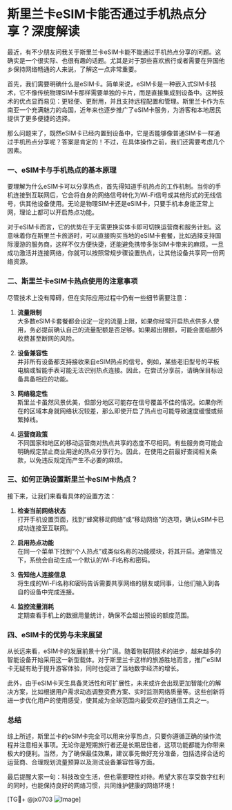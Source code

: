 # 斯里兰卡eSIM卡能否通过手机热点分享？深度解读

最近，有不少朋友问我关于斯里兰卡eSIM卡能不能通过手机热点分享的问题。这确实是一个很实际、也很有趣的话题。尤其是对于那些喜欢旅行或者需要在异国他乡保持网络畅通的人来说，了解这一点非常重要。

首先，我们需要明确什么是eSIM卡。简单来说，eSIM卡是一种嵌入式SIM卡技术，它不像传统物理SIM卡那样需要单独的卡片，而是直接集成到设备中。这种技术的优点显而易见：更轻便、更耐用，并且支持远程配置和管理。斯里兰卡作为东南亚一个充满魅力的岛国，近年来也逐步推广了eSIM卡服务，为游客和本地居民提供了更多便捷的选择。

那么问题来了，既然eSIM卡已经内置到设备中，它是否能够像普通SIM卡一样通过手机热点分享呢？答案是肯定的！不过，在具体操作之前，我们还需要考虑几个因素。

### 一、eSIM卡与手机热点的基本原理

要理解为什么eSIM卡可以分享热点，首先得知道手机热点的工作机制。当你的手机连接到互联网后，它会将自身的网络信号转化为Wi-Fi信号或其他形式的无线信号，供其他设备使用。无论是物理SIM卡还是eSIM卡，只要手机本身能正常上网，理论上都可以开启热点功能。

对于eSIM卡而言，它的优势在于无需更换实体卡即可切换运营商和服务计划。这意味着你在斯里兰卡旅游时，可以直接购买当地的eSIM卡套餐，比如选择支持国际漫游的服务商，这样不仅方便快捷，还能避免携带多张SIM卡带来的麻烦。一旦成功激活并连接网络，你就可以按照常规步骤设置热点，让其他设备共享同一份网络资源。

### 二、斯里兰卡eSIM卡热点使用的注意事项

尽管技术上没有障碍，但在实际应用过程中仍有一些细节需要注意：

1. **流量限制**  
   大多数eSIM卡套餐都会设定一定的流量上限，如果你经常开启热点供多人使用，务必提前确认自己的流量配额是否足够。如果超出限额，可能会面临额外收费甚至断网的风险。

2. **设备兼容性**  
 并非所有设备都支持接收来自eSIM热点的信号。例如，某些老旧型号的平板电脑或智能手表可能无法识别热点连接。因此，在尝试分享前，请确保目标设备具备相应的功能。

3. **网络稳定性**  
 斯里兰卡虽然风景优美，但部分地区可能存在信号覆盖不佳的情况。如果你所在的区域本身就网络状况较差，那么即使开启了热点也可能导致速度缓慢或频繁掉线。

4. **运营商政策**  
 不同国家和地区的移动运营商对热点共享的态度不尽相同。有些服务商可能会明确规定禁止商业用途的热点分享行为。因此，在使用之前最好查阅相关条款，以免违反规定而产生不必要的麻烦。

### 三、如何正确设置斯里兰卡eSIM卡热点？

接下来，让我们来看看具体的设置方法：

1. **检查当前网络状态**  
 打开手机设置页面，找到“蜂窝移动网络”或“移动网络”的选项，确认eSIM卡已成功连接至互联网。

2. **启用热点功能**  
 在同一个菜单下找到“个人热点”或类似名称的功能模块，将其开启。通常情况下，系统会自动生成一个默认的Wi-Fi名称和密码。

3. **告知他人连接信息**  
 将生成的Wi-Fi名称和密码告诉需要共享网络的朋友或同事，让他们输入到各自的设备中完成连接。

4. **监控流量消耗**  
 定期查看手机上的数据用量统计，确保不会超出预设的额度范围。

### 四、eSIM卡的优势与未来展望

从长远来看，eSIM卡的发展前景十分广阔。随着物联网技术的进步，越来越多的智能设备开始采用这一新型载体。对于斯里兰卡这样的旅游胜地而言，推广eSIM卡无疑有助于提升游客体验，同时也促进了当地数字经济的增长。

此外，由于eSIM卡天生具备灵活性和可扩展性，未来或许会出现更加智能化的解决方案，比如根据用户需求动态调整资费方案、实时监测网络质量等。这些创新将进一步优化用户的使用感受，使其成为全球范围内最受欢迎的通信工具之一。

### 总结

综上所述，斯里兰卡的eSIM卡完全可以用来分享热点，只要你遵循正确的操作流程并注意相关事项。无论你是短期旅行者还是长期居住者，这项功能都能为你带来极大的便利。当然，为了确保最佳效果，建议事先做好充分准备，包括选择合适的运营商、合理规划流量预算以及测试设备兼容性等方面。

最后提醒大家一句：科技改变生活，但也需要理性对待。希望大家在享受数字红利的同时，也能保持良好的网络习惯，共同维护健康的网络环境！

[TG💪+ @jx0703 ![Image](https://github.com/user-attachments/assets/dbca1d08-cadb-493c-b0ec-ad6f7a83f270)]